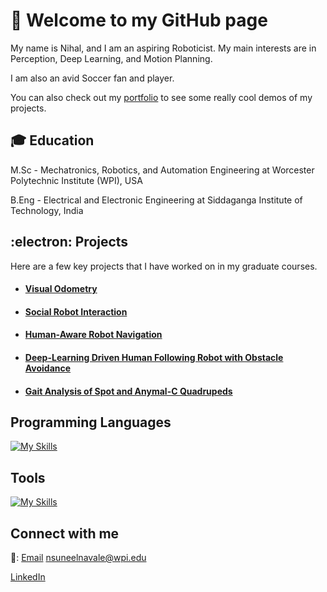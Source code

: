 # 🤖  Welcome to my GitHub page 

My name is Nihal, and I am an aspiring Roboticist. My main interests are in Perception, Deep Learning, and Motion Planning.

I am also an avid Soccer fan and player.

You can also check out my [portfolio](www.nihalnavale.com) to see some really cool demos of my projects.
## 🎓 Education

M.Sc - Mechatronics, Robotics, and Automation Engineering at Worcester Polytechnic Institute (WPI), USA

B.Eng - Electrical and Electronic Engineering at Siddaganga Institute of Technology, India

## :electron: Projects
Here are a few key projects that I have worked on in my graduate courses.

* #### [Visual Odometry](https://github.com/NIHALNAVALE/Visual-Odometry)

* #### [Social Robot Interaction](https://github.com/NIHALNAVALE/social_robot_navigation)

* #### [Human-Aware Robot Navigation](https://github.com/NIHALNAVALE/human_aware_robot_navigation)

* #### [Deep-Learning Driven Human Following Robot with Obstacle Avoidance](https://github.com/NIHALNAVALE/CapstoneProject)

* #### [Gait Analysis of Spot and Anymal-C Quadrupeds](https://github.com/NIHALNAVALE/Gait-Analysis-of-Quadrupeds)

## Programming Languages

<!-- ![Alt text](./CPP.svg)
<img src="./CPP.svg"> 
![Alt text](./Python-Light.svg)
<img src="./Python-Light.svg"> 
<img src="./ROS-Light.svg"> -->
[![My Skills](https://skillicons.dev/icons?i=c,cpp,py)](www.nihalnavale.com)

## Tools
[![My Skills](https://skillicons.dev/icons?i=vscode,git,docker,linux,matlab,pytorch,tensorflow,ros,unity,stackoverflow)](www.nihalnavale.com)
## Connect with me

📧: [Email](nsuneelnavale@wpi.edu) nsuneelnavale@wpi.edu

[LinkedIn](https://www.linkedin.com/in/nihal-navale/)
